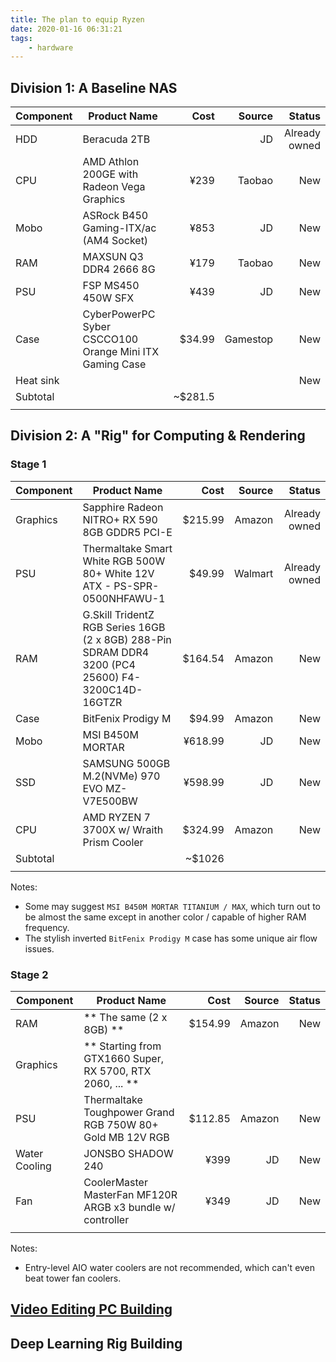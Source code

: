 ```yaml
---
title: The plan to equip Ryzen
date: 2020-01-16 06:31:21
tags:
    - hardware
---
```


## Division 1: A Baseline NAS

|Component|Product Name|Cost|Source|Status|
|---|---|---:|--:|--:|
|HDD|Beracuda 2TB||JD|Already owned|
|CPU|AMD Athlon 200GE with Radeon Vega Graphics|¥239|Taobao|New|
|Mobo|ASRock B450 Gaming-ITX/ac (AM4 Socket)|¥853|JD|New|
|RAM|MAXSUN Q3 DDR4 2666 8G|¥179|Taobao|New|
|PSU|FSP MS450 450W SFX|¥439|JD|New|
|Case|CyberPowerPC Syber CSCCO100 Orange Mini ITX Gaming Case|$34.99|Gamestop|New|
|Heat sink||||New|
|Subtotal||~$281.5|||
||||||

## Division 2: A "Rig" for Computing & Rendering

### Stage 1
|Component|Product Name|Cost|Source|Status|
|---|---|---:|--:|--:|
|Graphics|Sapphire Radeon NITRO+ RX 590 8GB GDDR5 PCI-E|$215.99|Amazon|Already owned|
|PSU|Thermaltake Smart White RGB 500W 80+ White 12V ATX - PS-SPR-0500NHFAWU-1|$49.99|Walmart|Already owned|
|RAM|G.Skill TridentZ RGB Series 16GB (2 x 8GB) 288-Pin SDRAM DDR4 3200 (PC4 25600) F4-3200C14D-16GTZR|$164.54|Amazon|New|
|Case|BitFenix Prodigy M|$94.99|Amazon|New|
|Mobo|MSI B450M MORTAR|¥618.99|JD|New|
|SSD|SAMSUNG 500GB M.2(NVMe) 970 EVO MZ-V7E500BW|¥598.99|JD|New|
|CPU|AMD RYZEN 7 3700X w/ Wraith Prism Cooler|$324.99|Amazon|New|
|Subtotal||~$1026|||
||||||

Notes:
* Some may suggest `MSI B450M MORTAR TITANIUM / MAX`, which turn out to be almost the same except in another color / capable of higher RAM frequency.
* The stylish inverted `BitFenix Prodigy M` case has some unique air flow issues.

### Stage 2
|Component|Product Name|Cost|Source|Status|
|---|---|---:|--:|--:|
|RAM| ** The same (2 x 8GB) ** |$154.99|Amazon|New|
|Graphics| ** Starting from GTX1660 Super, RX 5700, RTX 2060, ... ** ||||
|PSU| Thermaltake Toughpower Grand RGB 750W 80+ Gold MB 12V RGB |$112.85 |Amazon|New|
|Water Cooling| JONSBO SHADOW 240 |¥399|JD|New|
|Fan|CoolerMaster MasterFan MF120R ARGB x3 bundle w/ controller|¥349|JD|New|
||||||

Notes:
* Entry-level AIO water coolers are not recommended, which can't even beat tower fan coolers.

## [Video Editing PC Building](https://www.logicalincrements.com/articles/videoediting)

## Deep Learning Rig Building